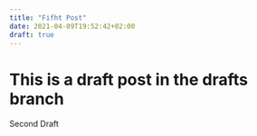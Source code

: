 ```yaml
---
title: "Fifht Post"
date: 2021-04-09T19:52:42+02:00
draft: true
---
```


# This is a draft post in the drafts branch

Second Draft

